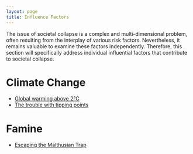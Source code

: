 ```yaml
---
layout: page
title: Influence Factors
---
```

The issue of societal collapse is a complex and multi-dimensional problem, often resulting from the interplay of various risk factors. Nevertheless, it remains valuable to examine these factors independently. Therefore, this  section will specifically address individual influential factors that contribute to societal collapse.

# Climate Change
* [Global warming above 2°C](https://florianjehn.github.io/Societal_Collapse/2022-06-29-climate_2_degrees/)
* [The trouble with tipping points](https://florianjehn.github.io/Societal_Collapse/2023-06-19-tipping_points/)

# Famine
* [Escaping the Malthusian Trap](https://florianjehn.github.io/Societal_Collapse/2023-01-13-famine/)
